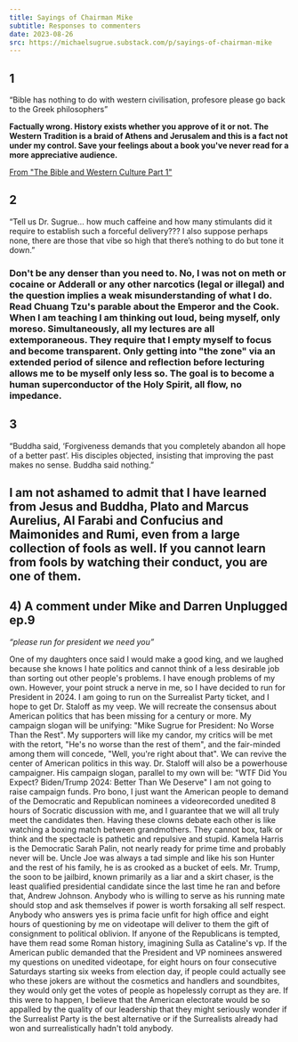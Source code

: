 ```yaml
---
title: Sayings of Chairman Mike
subtitle: Responses to commenters
date: 2023-08-26
src: https://michaelsugrue.substack.com/p/sayings-of-chairman-mike
---
```


## 1

“Bible has nothing to do with western civilisation, profesore please go back to the Greek philosophers”

**Factually wrong. History exists whether you approve of it or not. The Western  Tradition is a braid of Athens and Jerusalem and this is a fact not  under my control. Save your feelings about a book you've never read for a more appreciative audience.**

[From "The Bible and Western Culture Part 1"](https://www.youtube.com/watch?v=MKOoVMg9x1M&lc=UgzOWpv5f-nr6D6T8Dp4AaABAg)

## 2

“Tell us Dr. Sugrue… how much caffeine and how many stimulants did it require to establish such a forceful delivery??? I also suppose perhaps none, there are those that vibe so high that there’s nothing to do but  tone it down.”

### Don't be any  denser than you need to. No, I was not on meth or cocaine or Adderall or any other narcotics (legal or illegal) and the question implies a weak  misunderstanding of what I do. Read Chuang Tzu's parable about the  Emperor and the Cook. When I am teaching I am thinking out loud, being  myself, only moreso. Simultaneously, all my lectures are all  extemporaneous. They require that I empty myself to focus and become  transparent. Only getting into "the zone" via an extended period of  silence and reflection before lecturing allows me to be myself only less so. The goal is to become a human superconductor of the Holy Spirit,  all flow, no impedance.

## 3

“Buddha said, ‘Forgiveness demands that you completely abandon all  hope of a better past’. His disciples objected, insisting that improving the past makes no sense. Buddha said nothing.”

## I am not ashamed to admit that I have learned from Jesus and Buddha,  Plato and Marcus Aurelius, Al Farabi and Confucius and Maimonides and  Rumi, even from a large collection of fools as well. If you cannot learn from fools by watching their conduct, you are one of them.

## 4) A comment under Mike and Darren Unplugged ep.9

*“please run for president we need you”*

One of my daughters once said I would make a good king, and we laughed  because she knows I hate politics and cannot think of a less desirable  job than sorting out other people's problems. I have enough problems of  my own. However, your point struck a nerve in me, so I have decided to  run for President in 2024.  I am going to run on the  Surrealist Party ticket, and I hope to get Dr. Staloff as my veep. We  will recreate the consensus about American politics that has been  missing for a century or more.  My campaign slogan will be unifying: "Mike Sugrue for President: No Worse Than the Rest".   My supporters will like my candor, my critics will be met with the retort, "He's no worse than the rest of them", and the fair-minded among them  will concede, "Well, you're right about that". We can revive the center  of American politics in this way.  Dr. Staloff will also be a powerhouse campaigner. His campaign slogan, parallel to my own will be:  "WTF Did You Expect? Biden/Trump 2024: Better Than We Deserve"  I am not going to raise campaign funds.   Pro bono, I just want the American people to demand of the Democratic and  Republican  nominees  a videorecorded unedited 8 hours of Socratic  discussion with me, and I guarantee that we will all truly meet the  candidates then. Having these clowns debate each other is like watching a boxing match between grandmothers. They cannot box, talk or think and  the spectacle is pathetic and repulsive and stupid.   Kamela Harris is the Democratic Sarah Palin, not nearly ready for prime time  and probably never will be. Uncle Joe was always a tad simple and like  his son Hunter and the rest of his family, he is as crooked as a bucket  of eels. Mr. Trump, the soon to be jailbird, known primarily as a liar  and a skirt chaser, is the least qualified presidential candidate since  the last time he ran and before that, Andrew Johnson. Anybody who is  willing to serve as his running mate should stop and ask themselves if  power is worth forsaking all self respect. Anybody who answers yes is  prima facie unfit for high office and eight hours of questioning by me  on videotape will deliver to them the gift of consignment to political  oblivion. If anyone of the Republicans is tempted, have them read some  Roman history, imagining Sulla as Cataline's vp.   If the American public demanded that the President and VP nominees  answered my questions on unedited videotape, for eight hours on four  consecutive Saturdays starting six weeks from election day, if people  could actually see who these jokers are without the cosmetics and  handlers and soundbites, they would only get the votes of people as  hopelessly corrupt as they are. If this were to happen, I believe that  the American electorate would be so appalled by the quality of our  leadership that they might seriously wonder if the Surrealist Party is  the best alternative or if the Surrealists already had won and  surrealistically hadn't told anybody.

